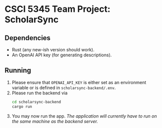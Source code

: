 # CSCI 5345 Team Project: ScholarSync

## Dependencies

* Rust (any new-ish version should work).
* An OpenAI API key (for generating descriptions).

## Running

1. Please ensure that `OPENAI_API_KEY` is either set as an environment variable or is defined in `scholarsync-backend/.env`.
2. Please run the backend via
   ```bash
   cd scholarsync-backend
   cargo run
   ```
3. You may now run the app. _The application will currently have to run on the same machine as the backend server._
